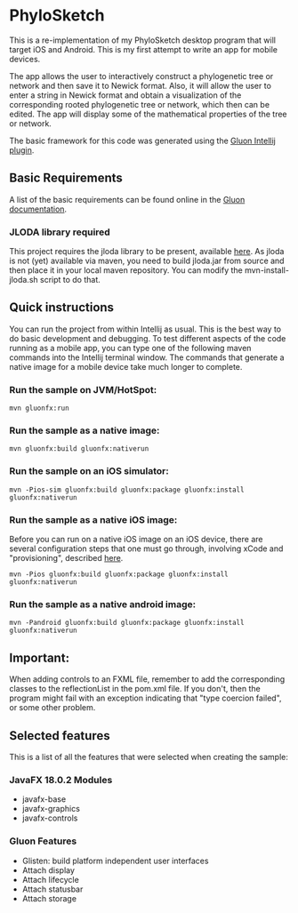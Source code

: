 # PhyloSketch

This is a re-implementation of my PhyloSketch desktop program that will target iOS and Android. This is my first attempt
to write an app for mobile devices.

The app allows the user to interactively construct a phylogenetic tree or network and then save it to Newick format. Also, it will allow the user to enter a string in Newick format and obtain a visualization of the corresponding rooted phylogenetic tree or network, which then can be edited. The app will display some of the mathematical properties of the tree or network.

The basic framework for this code was generated using
the [Gluon Intellij plugin](https://plugins.jetbrains.com/plugin/7864-gluon).

## Basic Requirements

A list of the basic requirements can be found online in
the [Gluon documentation](https://docs.gluonhq.com/#_requirements).

### JLODA library required

This project requires the jloda library to be present, available [here](https://github.com/husonlab/jloda). As jloda is
not (yet) available via maven, you need to build jloda.jar from source and then place it in your local maven repository. You
can modify the mvn-install-jloda.sh script to do that.

## Quick instructions

You can run the project from within Intellij as usual. This is the best way to do basic development and debugging. To
test different aspects of the code running as a mobile app, you can type one of the following maven commands into the
Intellij terminal window. The commands that generate a native image for a mobile device take much longer to complete.

### Run the sample on JVM/HotSpot:

    mvn gluonfx:run

### Run the sample as a native image:

    mvn gluonfx:build gluonfx:nativerun

### Run the sample on an iOS simulator:

    mvn -Pios-sim gluonfx:build gluonfx:package gluonfx:install gluonfx:nativerun

### Run the sample as a native iOS image:

Before you can run on a native iOS image on an iOS device, there are several configuration steps that one must go
through, involving xCode and "provisioning", described [here](https://docs.gluonhq.com/#platforms_ios).

    mvn -Pios gluonfx:build gluonfx:package gluonfx:install gluonfx:nativerun

### Run the sample as a native android image:

    mvn -Pandroid gluonfx:build gluonfx:package gluonfx:install gluonfx:nativerun

## Important:

When adding controls to an FXML file, remember to add the corresponding classes to the reflectionList in the pom.xml
file. If you don't, then the program might fail with an exception indicating that "type coercion failed", or some other
problem.

## Selected features

This is a list of all the features that were selected when creating the sample:

### JavaFX 18.0.2 Modules

 - javafx-base
 - javafx-graphics
 - javafx-controls

### Gluon Features

 - Glisten: build platform independent user interfaces
 - Attach display
 - Attach lifecycle
 - Attach statusbar
 - Attach storage
